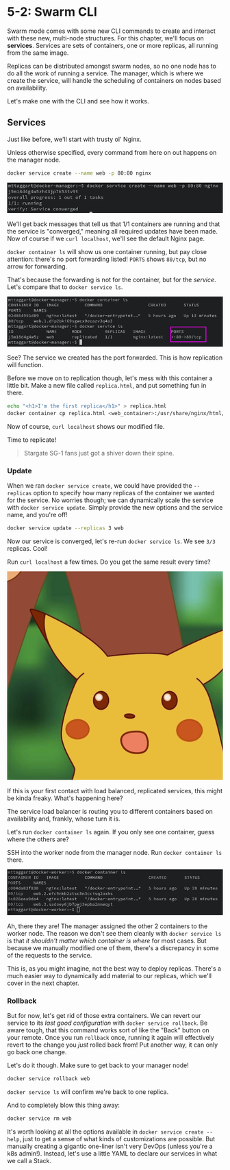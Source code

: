 # 5-2: Swarm CLI

Swarm mode comes with some new CLI commands to create and interact with these new, multi-node structures. For this chapter, we'll focus on **services**. Services are sets of containers, one or more replicas, all running from the same image.

Replicas can be distributed amongst swarm nodes, so no one node has to do all the work of running a service. The manager, which is where we create the service, will handle the scheduling of containers on nodes based on availability.

Let's make one with the CLI and see how it works.

## Services

Just like before, we'll start with trusty ol' Nginx.

Unless otherwise specified, every command from here on out happens on the manager node.

```bash
docker service create --name web -p 80:80 nginx
```

![5-2_web](../img/5-2_web.png)

We'll get back messages that tell us that 1/1 containers are running and that the service is "converged," meaning all required updates have been made. Now of course if we `curl localhost`, we'll see the default Nginx page. 

`docker container ls` will show us one container running, but pay close attention: there's no port forwarding listed! `PORTS` shows `80/tcp`, but no arrow for forwarding.

That's because the forwarding is not for the container, but for the _service_. Let's compare that to `docker service ls`.

![5-2_service-ls](../img/5-2_service-ls.png)

See? The service we created has the port forwarded. This is how replication will function.

Before we move on to replication though, let's mess with this container a little bit. Make a new file called `replica.html`, and put something fun in there.

```bash
echo "<h1>I'm the first replica</h1>" > replica.html
docker container cp replica.html <web_container>:/usr/share/nginx/html/index.html
```

Now of course, `curl localhost` shows our modified file.

Time to replicate!

> Stargate SG-1 fans just got a shiver down their spine.

### Update

When we ran `docker service create`, we could have provided the `--replicas` option to specify how many replicas of the container we wanted for the service. No worries though; we can dynamically scale the service with `docker service update`. Simply provide the new options and the service name, and you're off!

```bash
docker service update --replicas 3 web
```

Now our service is converged, let's re-run `docker service ls`. We see `3/3` replicas. Cool!

Run `curl localhost` a few times. Do you get the same result every time?

![pikachu](../img/pika.jpg)

If this is your first contact with load balanced, replicated services, this might be kinda freaky. What's happening here?

The service load balancer is routing you to different containers based on availability and, frankly, whose turn it is.

Let's run `docker container ls` again. If you only see one container, guess where the others are?

SSH into the worker node from the manager node. Run `docker container ls` there.

![5-2_container-ls](../img/5-2_container-ls.png)

Ah, there they are! The manager assigned the other 2 containers to the worker node. The reason we don't see them cleanly with `docker service ls` is that _it shouldn't matter which container is where_ for most cases. But because we manually modified one of them, there's a discrepancy in some of the requests to the service.

This is, as you might imagine, not the best way to deploy replicas. There's a much easier way to dynamically add material to our replicas, which we'll cover in the next chapter.

### Rollback

But for now, let's get rid of those extra containers. We can revert our service to its _last good configuration_ with `docker service rollback`. Be aware tough, that this command works sort of like the "Back" button on your remote. Once you run `rollback` once, running it again will effectively revert to the change you _just_ rolled back from! Put another way, it can only go back one change.

Let's do it though. Make sure to get back to your manager node!

```bash
docker service rollback web
```

`docker service ls` will confirm we're back to one replica.

And to completely blow this thing away:

```bash
docker service rm web
```

It's worth looking at all the options available in `docker service create --help`, just to get a sense of what kinds of customizations are possible. But manually creating a gigantic one-liner isn't very DevOps (unless you're a k8s admin!). Instead, let's use a little YAML to declare our services in what we call a Stack.
